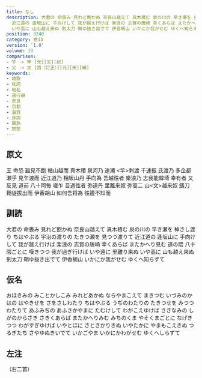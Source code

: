 ```yaml
---
title: なし
description: 大君の 命畏み 見れど飽かぬ 奈良山越えて 真木積む 泉の川の 早き瀬を 棹さし渡り ちはやぶる 宇治の渡りの たきつ瀬を 見つつ渡りて
  近江道の 逢坂山に 手向けして 我が越え行けば 楽浪の 志賀の唐崎 幸くあらば またかへり見む 道の隈 八十隈ごとに 嘆きつつ 我が過ぎ行けば いや遠に 里離り来ぬ
  いや高に 山も越え来ぬ 剣太刀 鞘ゆ抜き出でて 伊香胡山 いかにか我がせむ ゆくへ知らずて
position: 3240
category: 巻13
version: '1.0'
volume: 13
comparison:
- 笇 -> 竿 [元][天][紀]
- 父 -> 文 [西（訂正）][元][天][細]
keywords:
- 雑歌
- 枕詞
- 地名
- 道行翮
- 奈良
- 京都
- 滋賀
- 序詞
- 羈旅
- 旅愁
---
```


## 原文

王 命恐 雖見不飽 楢山越而 真木積 泉河乃 速瀬 <竿>刺渡 千速振 氏渡乃 多企都瀬乎 見乍渡而 近江道乃 相坂山丹 手向為 吾越徃者 樂浪乃 志我能韓埼 幸有者 又反見 道前 八十阿毎 嗟乍 吾過徃者 弥遠丹 里離来奴 弥高二 山<文>越来奴 劔刀 鞘従拔出而 伊香胡山 如何吾将為 徃邊不知而

## 訓読

大君の 命畏み 見れど飽かぬ 奈良山越えて 真木積む 泉の川の 早き瀬を 棹さし渡り ちはやぶる 宇治の渡りの たきつ瀬を 見つつ渡りて 近江道の 逢坂山に 手向けして 我が越え行けば 楽浪の 志賀の唐崎 幸くあらば またかへり見む 道の隈 八十隈ごとに 嘆きつつ 我が過ぎ行けば いや遠に 里離り来ぬ いや高に 山も越え来ぬ 剣太刀 鞘ゆ抜き出でて 伊香胡山 いかにか我がせむ ゆくへ知らずて

## 仮名

おほきみの みことかしこみ みれどあかぬ ならやまこえて まきつむ いづみのかはの はやきせを さをさしわたり ちはやぶる うぢのわたりの たきつせを みつつわたりて あふみぢの あふさかやまに たむけして わがこえゆけば ささなみの しがのからさき さきくあらば またかへりみむ みちのくま やそくまごとに なげきつつ わがすぎゆけば いやとほに さとさかりきぬ いやたかに やまもこえきぬ つるぎたち さやゆぬきいでて いかごやま いかにかわがせむ ゆくへしらずて

## 左注

（右二首）
